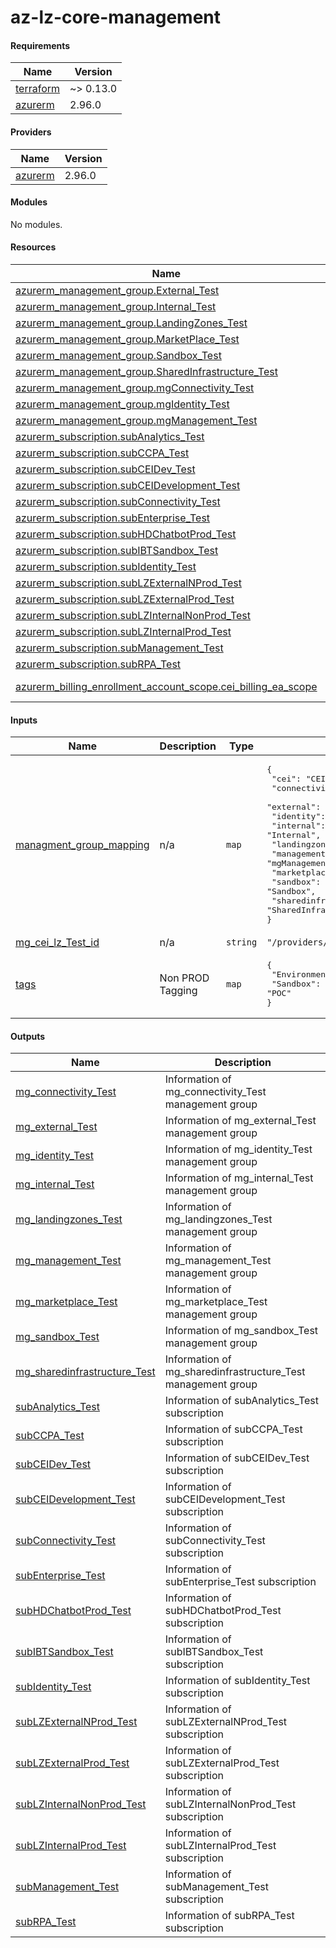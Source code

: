 <!-- BEGIN_TF_DOCS -->

# az-lz-core-management
<!-- Add content to .config/terraform-docs-header.md if you need to append text at the beginning of README.md -->

#### Requirements

| Name | Version |
|------|---------|
| <a name="requirement_terraform"></a> [terraform](#requirement_terraform) | ~> 0.13.0 |
| <a name="requirement_azurerm"></a> [azurerm](#requirement_azurerm) | 2.96.0 |

#### Providers

| Name | Version |
|------|---------|
| <a name="provider_azurerm"></a> [azurerm](#provider_azurerm) | 2.96.0 |

#### Modules

No modules.

#### Resources

| Name | Type |
|------|------|
| [azurerm_management_group.External_Test](https://registry.terraform.io/providers/hashicorp/azurerm/2.96.0/docs/resources/management_group) | resource |
| [azurerm_management_group.Internal_Test](https://registry.terraform.io/providers/hashicorp/azurerm/2.96.0/docs/resources/management_group) | resource |
| [azurerm_management_group.LandingZones_Test](https://registry.terraform.io/providers/hashicorp/azurerm/2.96.0/docs/resources/management_group) | resource |
| [azurerm_management_group.MarketPlace_Test](https://registry.terraform.io/providers/hashicorp/azurerm/2.96.0/docs/resources/management_group) | resource |
| [azurerm_management_group.Sandbox_Test](https://registry.terraform.io/providers/hashicorp/azurerm/2.96.0/docs/resources/management_group) | resource |
| [azurerm_management_group.SharedInfrastructure_Test](https://registry.terraform.io/providers/hashicorp/azurerm/2.96.0/docs/resources/management_group) | resource |
| [azurerm_management_group.mgConnectivity_Test](https://registry.terraform.io/providers/hashicorp/azurerm/2.96.0/docs/resources/management_group) | resource |
| [azurerm_management_group.mgIdentity_Test](https://registry.terraform.io/providers/hashicorp/azurerm/2.96.0/docs/resources/management_group) | resource |
| [azurerm_management_group.mgManagement_Test](https://registry.terraform.io/providers/hashicorp/azurerm/2.96.0/docs/resources/management_group) | resource |
| [azurerm_subscription.subAnalytics_Test](https://registry.terraform.io/providers/hashicorp/azurerm/2.96.0/docs/resources/subscription) | resource |
| [azurerm_subscription.subCCPA_Test](https://registry.terraform.io/providers/hashicorp/azurerm/2.96.0/docs/resources/subscription) | resource |
| [azurerm_subscription.subCEIDev_Test](https://registry.terraform.io/providers/hashicorp/azurerm/2.96.0/docs/resources/subscription) | resource |
| [azurerm_subscription.subCEIDevelopment_Test](https://registry.terraform.io/providers/hashicorp/azurerm/2.96.0/docs/resources/subscription) | resource |
| [azurerm_subscription.subConnectivity_Test](https://registry.terraform.io/providers/hashicorp/azurerm/2.96.0/docs/resources/subscription) | resource |
| [azurerm_subscription.subEnterprise_Test](https://registry.terraform.io/providers/hashicorp/azurerm/2.96.0/docs/resources/subscription) | resource |
| [azurerm_subscription.subHDChatbotProd_Test](https://registry.terraform.io/providers/hashicorp/azurerm/2.96.0/docs/resources/subscription) | resource |
| [azurerm_subscription.subIBTSandbox_Test](https://registry.terraform.io/providers/hashicorp/azurerm/2.96.0/docs/resources/subscription) | resource |
| [azurerm_subscription.subIdentity_Test](https://registry.terraform.io/providers/hashicorp/azurerm/2.96.0/docs/resources/subscription) | resource |
| [azurerm_subscription.subLZExternalNProd_Test](https://registry.terraform.io/providers/hashicorp/azurerm/2.96.0/docs/resources/subscription) | resource |
| [azurerm_subscription.subLZExternalProd_Test](https://registry.terraform.io/providers/hashicorp/azurerm/2.96.0/docs/resources/subscription) | resource |
| [azurerm_subscription.subLZInternalNonProd_Test](https://registry.terraform.io/providers/hashicorp/azurerm/2.96.0/docs/resources/subscription) | resource |
| [azurerm_subscription.subLZInternalProd_Test](https://registry.terraform.io/providers/hashicorp/azurerm/2.96.0/docs/resources/subscription) | resource |
| [azurerm_subscription.subManagement_Test](https://registry.terraform.io/providers/hashicorp/azurerm/2.96.0/docs/resources/subscription) | resource |
| [azurerm_subscription.subRPA_Test](https://registry.terraform.io/providers/hashicorp/azurerm/2.96.0/docs/resources/subscription) | resource |
| [azurerm_billing_enrollment_account_scope.cei_billing_ea_scope](https://registry.terraform.io/providers/hashicorp/azurerm/2.96.0/docs/data-sources/billing_enrollment_account_scope) | data source |

#### Inputs

| Name | Description | Type | Default | Required |
|------|-------------|------|---------|:--------:|
| <a name="input_managment_group_mapping"></a> [managment_group_mapping](#input_managment_group_mapping) | n/a | `map` | <pre>{<br>  "cei": "CEI",<br>  "connectivity": "mgConnectivity",<br>  "external": "External",<br>  "identity": "mgIdentity",<br>  "internal": "Internal",<br>  "landingzones": "LandingZones",<br>  "management": "mgManagement",<br>  "marketplace": "MarketPlace",<br>  "sandbox": "Sandbox",<br>  "sharedinfrastructure": "SharedInfrastructure"<br>}</pre> | no |
| <a name="input_mg_cei_lz_Test_id"></a> [mg_cei_lz_Test_id](#input_mg_cei_lz_Test_id) | n/a | `string` | `"/providers/Microsoft.Management/managementGroups/CEI_LZ_Test"` | no |
| <a name="input_tags"></a> [tags](#input_tags) | Non PROD Tagging | `map` | <pre>{<br>  "Environment": "DEV",<br>  "Sandbox": "POC"<br>}</pre> | no |

#### Outputs

| Name | Description |
|------|-------------|
| <a name="output_mg_connectivity_Test"></a> [mg_connectivity_Test](#output_mg_connectivity_Test) | Information of mg_connectivity_Test management group |
| <a name="output_mg_external_Test"></a> [mg_external_Test](#output_mg_external_Test) | Information of mg_external_Test management group |
| <a name="output_mg_identity_Test"></a> [mg_identity_Test](#output_mg_identity_Test) | Information of mg_identity_Test management group |
| <a name="output_mg_internal_Test"></a> [mg_internal_Test](#output_mg_internal_Test) | Information of mg_internal_Test management group |
| <a name="output_mg_landingzones_Test"></a> [mg_landingzones_Test](#output_mg_landingzones_Test) | Information of mg_landingzones_Test management group |
| <a name="output_mg_management_Test"></a> [mg_management_Test](#output_mg_management_Test) | Information of mg_management_Test management group |
| <a name="output_mg_marketplace_Test"></a> [mg_marketplace_Test](#output_mg_marketplace_Test) | Information of mg_marketplace_Test management group |
| <a name="output_mg_sandbox_Test"></a> [mg_sandbox_Test](#output_mg_sandbox_Test) | Information of mg_sandbox_Test management group |
| <a name="output_mg_sharedinfrastructure_Test"></a> [mg_sharedinfrastructure_Test](#output_mg_sharedinfrastructure_Test) | Information of mg_sharedinfrastructure_Test management group |
| <a name="output_subAnalytics_Test"></a> [subAnalytics_Test](#output_subAnalytics_Test) | Information of subAnalytics_Test subscription |
| <a name="output_subCCPA_Test"></a> [subCCPA_Test](#output_subCCPA_Test) | Information of subCCPA_Test subscription |
| <a name="output_subCEIDev_Test"></a> [subCEIDev_Test](#output_subCEIDev_Test) | Information of subCEIDev_Test subscription |
| <a name="output_subCEIDevelopment_Test"></a> [subCEIDevelopment_Test](#output_subCEIDevelopment_Test) | Information of subCEIDevelopment_Test subscription |
| <a name="output_subConnectivity_Test"></a> [subConnectivity_Test](#output_subConnectivity_Test) | Information of subConnectivity_Test subscription |
| <a name="output_subEnterprise_Test"></a> [subEnterprise_Test](#output_subEnterprise_Test) | Information of subEnterprise_Test subscription |
| <a name="output_subHDChatbotProd_Test"></a> [subHDChatbotProd_Test](#output_subHDChatbotProd_Test) | Information of subHDChatbotProd_Test subscription |
| <a name="output_subIBTSandbox_Test"></a> [subIBTSandbox_Test](#output_subIBTSandbox_Test) | Information of subIBTSandbox_Test subscription |
| <a name="output_subIdentity_Test"></a> [subIdentity_Test](#output_subIdentity_Test) | Information of subIdentity_Test subscription |
| <a name="output_subLZExternalNProd_Test"></a> [subLZExternalNProd_Test](#output_subLZExternalNProd_Test) | Information of subLZExternalNProd_Test subscription |
| <a name="output_subLZExternalProd_Test"></a> [subLZExternalProd_Test](#output_subLZExternalProd_Test) | Information of subLZExternalProd_Test subscription |
| <a name="output_subLZInternalNonProd_Test"></a> [subLZInternalNonProd_Test](#output_subLZInternalNonProd_Test) | Information of subLZInternalNonProd_Test subscription |
| <a name="output_subLZInternalProd_Test"></a> [subLZInternalProd_Test](#output_subLZInternalProd_Test) | Information of subLZInternalProd_Test subscription |
| <a name="output_subManagement_Test"></a> [subManagement_Test](#output_subManagement_Test) | Information of subManagement_Test subscription |
| <a name="output_subRPA_Test"></a> [subRPA_Test](#output_subRPA_Test) | Information of subRPA_Test subscription |

<!-- Add content to .config/terraform-docs-footer.md if you need to append text at the end of README.md -->
<br/>

<!-- END_TF_DOCS -->